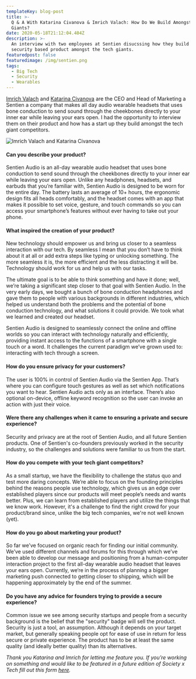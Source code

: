 ```yaml
---
templateKey: blog-post
title: >-
  Q & A With Katarina Civanova & Imrich Valach: How Do We Build Amongst the Tech
  Giants?
date: 2020-05-18T21:12:04.404Z
description: >-
  An interview with two employees at Sentien disucssing how they build a
  security based product amongst the tech giants.
featuredpost: false
featuredimage: /img/sentien.png
tags:
  - Big Tech
  - Security
  - Wearables
---
```

[Imrich Valach](https://www.linkedin.com/in/imrichvalachjr/) and [Katarina Civanova](https://www.linkedin.com/in/kcivanova/) are the CEO and Head of Marketing a Sentien a company that makes all day audio wearable headsets that uses bone conduction to send sound through the cheekbones directly to your inner ear while leaving your ears open. I had the opportunity to interview them on their product and how has a start up they build amongst the tech giant competitors.

![Imrich Valach and Katarina Civanova](/img/sentien2.png)

#### Can you describe your product?

Sentien Audio is an all-day wearable audio headset that uses bone conduction to send sound through the cheekbones directly to your inner ear while leaving your ears open. Unlike any headphones, headsets, and earbuds that you’re familiar with, Sentien Audio is designed to be worn for the entire day. The battery lasts an average of 10+ hours, the ergonomic design fits all heads comfortably, and the headset comes with an app that makes it possible to set voice, gesture, and touch commands so you can access your smartphone’s features without ever having to take out your phone.

#### What inspired the creation of your product?

New technology should empower us and bring us closer to a seamless interaction with our tech. By seamless I mean that you don’t have to think about it at all or add extra steps like typing or unlocking something. The more seamless it is, the more efficient and the less distracting it will be. Technology should work for us and help us with our tasks. 

The ultimate goal is to be able to think something and have it done; well, we’re taking a significant step closer to that goal with Sentien Audio. In the very early days, we bought a bunch of bone conduction headphones and gave them to people with various backgrounds in different industries, which helped us understand both the problems and the potential of bone conduction technology, and what solutions it could provide. We took what we learned and created our headset.

Sentien Audio is designed to seamlessly connect the online and offline worlds so you can interact with technology naturally and efficiently, providing instant access to the functions of a smartphone with a single touch or a word. It challenges the current paradigm we’ve grown used to: interacting with tech through a screen.

#### How do you ensure privacy for your customers?

The user is 100% in control of Sentien Audio via the Sentien App. That’s where you can configure touch gestures as well as set which notifications you want to hear. Sentien Audio acts only as an interface. There’s also optional on-device, offline keyword recognition so the user can invoke an action with just their voice.

#### Were there any challenges when it came to ensuring a private and secure experience?

Security and privacy are at the root of Sentien Audio, and all future Sentien products. One of Sentien's co-founders previously worked in the security industry, so the challenges and solutions were familiar to us from the start.

#### How do you compete with your tech giant competitors?

As a small startup, we have the flexibility to challenge the status quo and test more daring concepts. We’re able to focus on the founding principles behind the reasons people use technology, which gives us an edge over established players since our products will meet people’s needs and wants better. Plus, we can learn from established players and utilize the things that we know work. However, it's a challenge to find the right crowd for your product/brand since, unlike the big tech companies, we're not well known (yet).

#### How do you go about marketing your product?

So far we’ve focused on organic reach for finding our initial community. We’ve used different channels and forums for this through which we’ve been able to develop our message and positioning from a human-computer interaction project to the first all-day wearable audio headset that leaves your ears open. Currently, we‘re in the process of planning a bigger marketing push connected to getting closer to shipping, which will be happening approximately by the end of the summer.

#### Do you have any advice for founders trying to provide a secure experience?

Common issue we see among security startups and people from a security background is the belief that the "security" badge will sell the product. Security is just a tool, an assumption. Although it depends  on your target market, but generally speaking people opt for ease of use in return for less secure or private experience. The product has to be at least the same quality (and ideally better quality) than its alternatives.

_Thank you Katarina and Imrich for letting me feature you. If you’re working on something and would like to be featured in a future edition of Society x Tech fill out this form_ [_here_](https://us19.list-manage.com/survey?u=96494ecbd121cdd5e878df186&id=86345cbde6)_._
